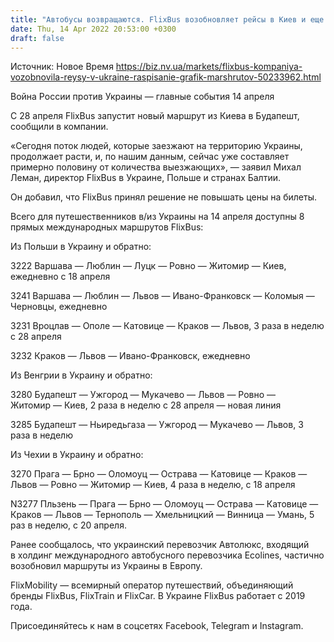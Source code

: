 ```yaml
---
title: "Автобусы возвращаются. FlixBus возобновляет рейсы в Киев и еще шесть городов"
date: Thu, 14 Apr 2022 20:53:00 +0300
draft: false
---
```

Источник: Новое Время https://biz.nv.ua/markets/flixbus-kompaniya-vozobnovila-reysy-v-ukraine-raspisanie-grafik-marshrutov-50233962.html


Война России против Украины — главные события 14 апреля

С 28 апреля FlixBus запустит новый маршрут из Киева в Будапешт, сообщили в компании.

«Сегодня поток людей, которые заезжают на территорию Украины, продолжает расти, и, по нашим данным, сейчас уже составляет примерно половину от количества выезжающих», — заявил Михал Леман, директор FlixBus в Украине, Польше и странах Балтии.

Он добавил, что FlixBus принял решение не повышать цены на билеты.

Всего для путешественников в/из Украины на 14 апреля доступны 8 прямых международных маршрутов FlixBus:

Из Польши в Украину и обратно:

3222 Варшава — Люблин — Луцк — Ровно — Житомир — Киев, ежедневно с 18 апреля

3241 Варшава — Люблин — Львов — Ивано-Франковск — Коломыя — Черновцы, ежедневно

3231 Вроцлав — Ополе — Катовице — Краков — Львов, 3 раза в неделю с 28 апреля

3232 Краков — Львов — Ивано-Франковск, ежедневно

Из Венгрии в Украину и обратно:

3280 Будапешт — Ужгород — Мукачево — Львов — Ровно — Житомир — Киев, 2 раза в неделю с 28 апреля — новая линия

3285 Будапешт — Ньиредьгаза — Ужгород — Мукачево — Львов, 3 раза в неделю

Из Чехии в Украину и обратно:

3270 Прага — Брно — Оломоуц — Острава — Катовице — Краков — Львов — Ровно — Житомир — Киев, 4 раза в неделю, с 18 апреля

N3277 Пльзень — Прага — Брно — Оломоуц — Острава — Катовице — Краков — Львов — Тернополь — Хмельницкий — Винница — Умань, 5 раз в неделю, с 20 апреля.

Ранее сообщалось, что украинский перевозчик Автолюкс, входящий в холдинг международного автобусного перевозчика Ecolines, частично возобновил маршруты из Украины в Европу.

FlixMobility — всемирный оператор путешествий, объединяющий бренды FlixBus, FlixTrain и FlixCar. В Украине FlixBus работает с 2019 года.

Присоединяйтесь к нам в соцсетях Facebook, Telegram и Instagram.
